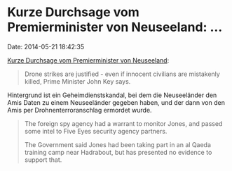 Kurze Durchsage vom Premierminister von Neuseeland: \...
========================================================

Date: 2014-05-21 18:42:35

[Kurze Durchsage vom Premierminister von
Neuseeland](http://www.stuff.co.nz/national/politics/10063849/Drone-strikes-justified-Key):

> Drone strikes are justified - even if innocent civilians are
> mistakenly killed, Prime Minister John Key says.

Hintergrund ist ein Geheimdienstskandal, bei dem die Neuseeländer den
Amis Daten zu einem Neuseeländer gegeben haben, und der dann von den
Amis per Drohnenterroranschlag ermordet wurde.

> The foreign spy agency had a warrant to monitor Jones, and passed some
> intel to Five Eyes security agency partners.
>
> The Government said Jones had been taking part in an al Qaeda training
> camp near Hadrabout, but has presented no evidence to support that.
